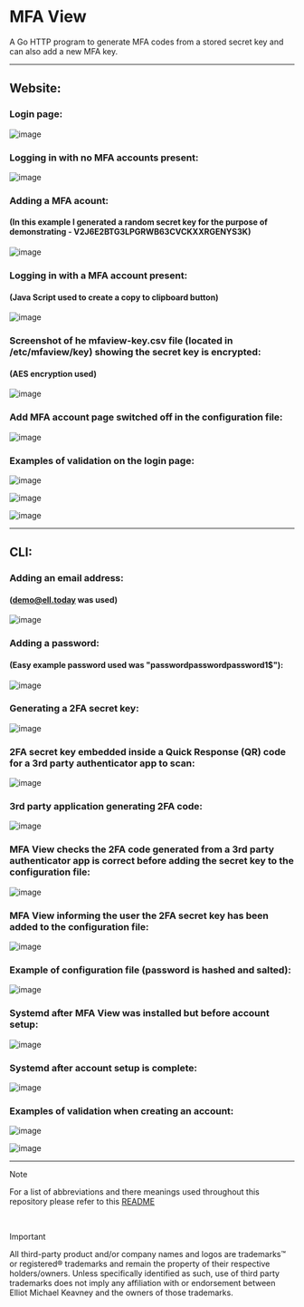 # MFA View

A Go HTTP program to generate MFA codes from a stored secret key and can also add a new MFA key.

---

## Website:

### Login page:

![image](https://github.com/ellwould/mfa-view/blob/main/image/WEB_login_page.png)

### Logging in with no MFA accounts present:

![image](https://github.com/ellwould/mfa-view/blob/main/image/WEB_no_MFA_accounts_added.png)

### Adding a MFA acount:
#### (In this example I generated a random secret key for the purpose of demonstrating - V2J6E2BTG3LPGRWB63CVCKXXRGENYS3K)

![image](https://github.com/ellwould/mfa-view/blob/main/image/WEB_adding_a_MFA_account.png)

### Logging in with a MFA account present:
#### (Java Script used to create a copy to clipboard button)

![image](https://github.com/ellwould/mfa-view/blob/main/image/WEB_new_MFA_code_avaiable.png)

### Screenshot of he mfaview-key.csv file (located in /etc/mfaview/key) showing the secret key is encrypted:
#### (AES encryption used)

![image](https://github.com/ellwould/mfa-view/blob/main/image/CLI_encrypted_secret_key.png)

### Add MFA account page switched off in the configuration file:

![image](https://github.com/ellwould/mfa-view/blob/main/image/WEB_account_page_switched_off.png)

### Examples of validation on the login page:

![image](https://github.com/ellwould/mfa-view/blob/main/image/WEB_wrong_details_entered.png)

![image](https://github.com/ellwould/mfa-view/blob/main/image/WEB_password_entered_wrong_length.png)

![image](https://github.com/ellwould/mfa-view/blob/main/image/WEB_no_2FA_entered.png)

---

## CLI:

### Adding an email address:
#### (demo@ell.today was used)

![image](https://github.com/ellwould/mfa-view/blob/main/image/CLI_creating_an_email.png)

### Adding a password:
#### (Easy example password used was "passwordpasswordpassword1$"):

![image](https://github.com/ellwould/mfa-view/blob/main/image/CLI_creating_a_password.png)

### Generating a 2FA secret key:

![image](https://github.com/ellwould/mfa-view/blob/main/image/CLI_2FA_Secret_key.png)

### 2FA secret key embedded inside a Quick Response (QR) code for a 3rd party authenticator app to scan:

![image](https://github.com/ellwould/mfa-view/blob/main/image/CLI_Quick_Response_QR_code.png)

### 3rd party application generating 2FA code:

![image]()

### MFA View checks the 2FA code generated from a 3rd party authenticator app is correct before adding the secret key to the configuration file:

![image](https://github.com/ellwould/mfa-view/blob/main/image/CLI_2FA_check_code.png)

### MFA View informing the user the 2FA secret key has been added to the configuration file:

![image](https://github.com/ellwould/mfa-view/blob/main/image/CLI_message_2FA_correct.png)

### Example of configuration file (password is hashed and salted):

![image](https://github.com/ellwould/mfa-view/blob/main/image/CLI_configuration_file_after_account_setup.png)

### Systemd after MFA View was installed but before account setup:

![image](https://github.com/ellwould/mfa-view/blob/main/image/CLI_systemctl_before_adding_an_account.png)

### Systemd after account setup is complete:

![image](https://github.com/ellwould/mfa-view/blob/main/image/CLI_systemctl_after_adding_an_account.png)

### Examples of validation when creating an account:

![image](https://github.com/ellwould/mfa-view/blob/main/image/CLI_invalid_input.png)

![image](https://github.com/ellwould/mfa-view/blob/main/image/CLI_password_does_not_match.png)

---

>[!NOTE]
>For a list of abbreviations and there meanings used throughout this repository please refer to this [README](https://github.com/Ellwould/information_technology_and_telecommunication_abbreviations)

<br>

> [!IMPORTANT]
> All third-party product and/or company names and logos are trademarks™ or registered® trademarks and remain the property of their respective holders/owners. Unless specifically identified as such, use of third party trademarks does not imply any affiliation with or endorsement between Elliot Michael Keavney and the owners of those trademarks.
